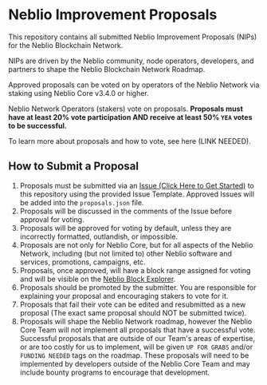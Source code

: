 # Neblio Improvement Proposals

This repository contains all submitted Neblio Improvement Proposals (NIPs) for the Neblio Blockchain Network. 

NIPs are driven by the Neblio community, node operators, developers, and partners to shape the Neblio Blockchain Network Roadmap.

Approved proposals can be voted on by operators of the Neblio Network via staking using Neblio Core v3.4.0 or higher. 

Neblio Network Operators (stakers) vote on proposals. **Proposals must have at least 20% vote participation AND receive at least 50% `YEA` votes to be successful.**

To learn more about proposals and how to vote, see here (LINK NEEDED). 

## How to Submit a Proposal

1. Proposals must be submitted via an [Issue (Click Here to Get Started)](https://github.com/NeblioTeam/Neblio-Improvement-Proposals/issues/new?assignees=NeblioTeam&labels=&template=NIP-SUBMISSION.yml&title=%5BNew+NIP%5D%3A+NIP+Name+Here) to this repository using the provided Issue Template. Approved Issues will be added into the `proposals.json` file. 
2. Proposals will be discussed in the comments of the Issue before approval for voting. 
3. Proposals will be approved for voting by default, unless they are incorrectly formatted, outlandish, or impossible. 
4. Proposals are not only for Neblio Core, but for all aspects of the Neblio Network, including (but not limited to) other Neblio software and services, promotions, campaigns, etc.
5. Proposals, once approved, will have a block range assigned for voting and will be visible on the [Neblio Block Explorer](https://explorer.nebl.io/proposals).
6. Proposals should be promoted by the submitter. You are responsible for explaining your proposal and encouraging stakers to vote for it. 
7. Proposals that fail their vote can be edited and resubmitted as a new proposal (The exact same proposal should NOT be submitted twice).
8. Proposals will shape the Neblio Network roadmap, however the Neblio Core Team will not implement all proposals that have a successful vote. Successful proposals that are outside of our Team's areas of expertise, or are too costly for us to implement, will be given `UP FOR GRABS` and/or `FUNDING NEEDED` tags on the roadmap. These proposals will need to be implemented by developers outside of the Neblio Core Team and may include bounty programs to encourage that development. 



